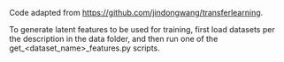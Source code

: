 Code adapted from https://github.com/jindongwang/transferlearning.

To generate latent features to be used for training, first load datasets per
the description in the data folder, and then run one of the 
get_<dataset_name>_features.py scripts. 
